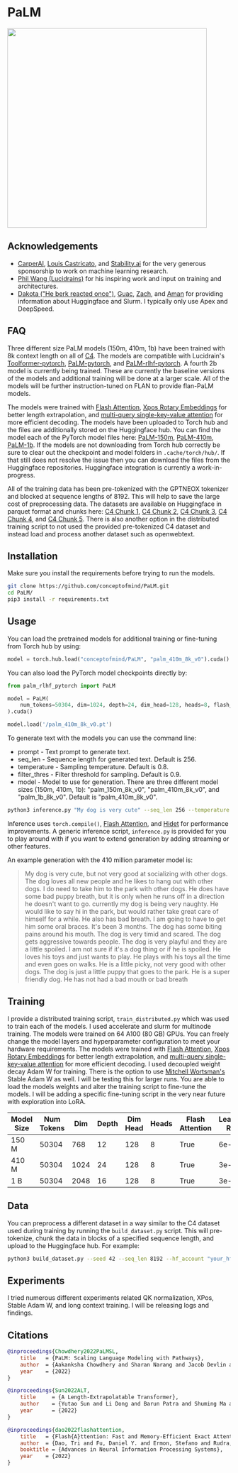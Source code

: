 # PaLM
<img src="./palm.gif" width="450px"></img>

## Acknowledgements
- <a href="https://github.com/CarperAI">CarperAI</a>, <a href="https://twitter.com/lcastricato">Louis Castricato</a>, and <a href="https://stability.ai/">Stability.ai</a> for the very generous sponsorship to work on machine learning research.
- <a href="https://github.com/lucidrains">Phil Wang (Lucidrains)</a> for his inspiring work and input on training and architectures.
- <a href="https://twitter.com/dmayhem93">Dakota ("He berk reacted once")</a>, <a href="https://twitter.com/jonbtow">Guac</a>, <a href="https://twitter.com/zach_nussbaum">Zach</a>, and <a href="">Aman</a> for providing information about Huggingface and Slurm. I typically only use Apex and DeepSpeed.

## FAQ
Three different size PaLM models (150m, 410m, 1b) have been trained with 8k context length on all of <a href="https://huggingface.co/datasets/c4">C4</a>. The models are compatible with Lucidrain's <a href="https://github.com/lucidrains/toolformer-pytorch">Toolformer-pytorch</a>, <a href="https://github.com/lucidrains/PaLM-pytorch">PaLM-pytorch</a>, and <a href="https://github.com/lucidrains/PaLM-rlhf-pytorch">PaLM-rlhf-pytorch</a>. A fourth 2b model is currently being trained. These are currently the baseline versions of the models and additional training will be done at a larger scale. All of the models will be further instruction-tuned on FLAN to provide flan-PaLM models.

The models were trained with <a href="https://github.com/HazyResearch/flash-attention">Flash Attention</a>, <a href="https://arxiv.org/abs/2212.10554">Xpos Rotary Embeddings</a> for better length extrapolation, and <a href="https://arxiv.org/abs/1911.02150">multi-query single-key-value attention</a> for more efficient decoding. The models have been uploaded to Torch hub and the files are additionally stored on the Huggingface hub. You can find the model each of the PyTorch model files here: <a href="https://huggingface.co/conceptofmind/palm-150m">PaLM-150m</a>, <a href="https://huggingface.co/conceptofmind/palm-410m">PaLM-410m</a>, <a href="https://huggingface.co/conceptofmind/palm-1b">PaLM-1b</a>. If the models are not downloading from Torch hub correctly be sure to clear out the checkpoint and model folders in `.cache/torch/hub/`. If that still does not resolve the issue then you can download the files from the Huggingface repositories. Huggingface integration is currently a work-in-progress.

All of the training data has been pre-tokenized with the GPTNEOX tokenizer and blocked at sequence lengths of 8192. This will help to save the large cost of preprocessing data. The datasets are available on Huggingface in parquet format and chunks here: <a href="https://huggingface.co/datasets/conceptofmind/c4_0-to-20_neox_with_eos_8k">C4 Chunk 1</a>, <a href="https://huggingface.co/datasets/conceptofmind/c4_21-to-40_neox_with_eos_8k">C4 Chunk 2</a>, <a href="https://huggingface.co/datasets/conceptofmind/c4_41-to-60_neox_with_eos_8k">C4 Chunk 3</a>, <a href="https://huggingface.co/datasets/conceptofmind/c4_61-to-80_neox_with_eos_8k">C4 Chunk 4</a>, and <a href="https://huggingface.co/datasets/conceptofmind/c4_81-to-100_neox_with_eos_8k">C4 Chunk 5</a>. There is also another option in the distributed training script to not used the provided pre-tokenized C4 dataset and instead load and process another dataset such as openwebtext.

## Installation
Make sure you install the requirements before trying to run the models.
```bash
git clone https://github.com/conceptofmind/PaLM.git
cd PaLM/
pip3 install -r requirements.txt
```

## Usage
You can load the pretrained models for additional training or fine-tuning from Torch hub by using:
```python
model = torch.hub.load("conceptofmind/PaLM", "palm_410m_8k_v0").cuda()
```
You can also load the PyTorch model checkpoints directly by:
```python
from palm_rlhf_pytorch import PaLM

model = PaLM(
    num_tokens=50304, dim=1024, depth=24, dim_head=128, heads=8, flash_attn=True, qk_rmsnorm = False,
).cuda()

model.load('/palm_410m_8k_v0.pt')
```
To generate text with the models you can use the command line:
- prompt - Text prompt to generate text.
- seq_len - Sequence length for generated text. Default is 256.
- temperature - Sampling temperature. Default is 0.8.
- filter_thres - Filter threshold for sampling. Default is 0.9.
- model - Model to use for generation. There are three different model sizes (150m, 410m, 1b): "palm_150m_8k_v0", "palm_410m_8k_v0", and "palm_1b_8k_v0". Default is "palm_410m_8k_v0".

```bash
python3 inference.py "My dog is very cute" --seq_len 256 --temperature 0.8 --filter_thres 0.9 --model "palm_410m_8k_v0"
```
Inference uses `torch.compile()`, <a href="https://github.com/HazyResearch/flash-attention">Flash Attention</a>, and <a href="https://pytorch.org/blog/introducing-hidet/">Hidet</a> for performance improvements. A generic inference script, `inference.py` is provided for you to play around with if you want to extend generation by adding streaming or other features.

An example generation with the 410 million parameter model is:
>My dog is very cute, but not very good at socializing with other dogs. The dog loves all new people and he likes to hang out with other dogs. I do need to take him to the park with other dogs. He does have some bad puppy breath, but it is only when he runs off in a direction he doesn't want to go.
>currently my dog is being very naughty. He would like to say hi in the park, but would rather take great care of himself for a while. He also has bad breath. I am going to have to get him some oral braces. It's been 3 months.
>The dog has some biting pains around his mouth. The dog is very timid and scared. The dog gets aggressive towards people.
>The dog is very playful and they are a little spoiled. I am not sure if it's a dog thing or if he is spoiled. He loves his toys and just wants to play. He plays with his toys all the time and even goes on walks. He is a little picky, not very good with other dogs.
>The dog is just a little puppy that goes to the park. He is a super friendly dog. He has not had a bad mouth or bad breath

## Training
I provide a distributed training script, `train_distributed.py` which was used to train each of the models. I used accelerate and slurm for multinode training. The models were trained on 64 A100 (80 GB) GPUs. You can freely change the model layers and hyperparameter configuration to meet your hardware requirements. The models were trained with <a href="https://github.com/HazyResearch/flash-attention">Flash Attention</a>, <a href="https://arxiv.org/abs/2212.10554">Xpos Rotary Embeddings</a> for better length extrapolation, and <a href="https://arxiv.org/abs/1911.02150">multi-query single-key-value attention</a> for more efficient decoding. I used decoupled weight decay Adam W for training. There is the option to use <a href="https://twitter.com/Mitchnw">Mitchell Wortsman's</a> Stable Adam W as well. I will be testing this for larger runs. You are able to load the models weights and alter the training script to fine-tune the models. I will be adding a specific fine-tuning script in the very near future with exploration into LoRA.

| Model Size | Num Tokens | Dim | Depth | Dim Head | Heads | Flash Attention | Learning Rate |
| -------- | ------- | ------- | ------- | ------- | ------- | ------- | ------- |
| 150 M | 50304 | 768 | 12 | 128 | 8 | True | 6e-4 |
| 410 M | 50304 | 1024 | 24 | 128 | 8 | True | 3e-4 |
| 1 B | 50304 | 2048 | 16 | 128 | 8 | True | 3e-4 |

## Data
You can preprocess a different dataset in a way similar to the C4 dataset used during training by running the `build_dataset.py` script. This will pre-tokenize, chunk the data in blocks of a specified sequence length, and upload to the Huggingface hub. For example:
```bash
python3 build_dataset.py --seed 42 --seq_len 8192 --hf_account "your_hf_account" --tokenizer "EleutherAI/gpt-neox-20b" --dataset_name "EleutherAI/the_pile_deduplicated"
```

## Experiments

I tried numerous different experiments related QK normalization, XPos, Stable Adam W, and long context training. I will be releasing logs and findings.

## Citations 

```bibtex
@inproceedings{Chowdhery2022PaLMSL,
    title   = {PaLM: Scaling Language Modeling with Pathways},
    author  = {Aakanksha Chowdhery and Sharan Narang and Jacob Devlin and Maarten Bosma and Gaurav Mishra and Adam Roberts and Paul Barham and Hyung Won Chung and Charles Sutton and Sebastian Gehrmann and Parker Schuh and Kensen Shi and Sasha Tsvyashchenko and Joshua Maynez and Abhishek Rao and Parker Barnes and Yi Tay and Noam M. Shazeer and Vinodkumar Prabhakaran and Emily Reif and Nan Du and Benton C. Hutchinson and Reiner Pope and James Bradbury and Jacob Austin and Michael Isard and Guy Gur-Ari and Pengcheng Yin and Toju Duke and Anselm Levskaya and Sanjay Ghemawat and Sunipa Dev and Henryk Michalewski and Xavier Garc{\'i}a and Vedant Misra and Kevin Robinson and Liam Fedus and Denny Zhou and Daphne Ippolito and David Luan and Hyeontaek Lim and Barret Zoph and Alexander Spiridonov and Ryan Sepassi and David Dohan and Shivani Agrawal and Mark Omernick and Andrew M. Dai and Thanumalayan Sankaranarayana Pillai and Marie Pellat and Aitor Lewkowycz and Erica Oliveira Moreira and Rewon Child and Oleksandr Polozov and Katherine Lee and Zongwei Zhou and Xuezhi Wang and Brennan Saeta and Mark Diaz and Orhan Firat and Michele Catasta and Jason Wei and Kathleen S. Meier-Hellstern and Douglas Eck and Jeff Dean and Slav Petrov and Noah Fiedel},
    year    = {2022}
}
```
```bibtex
@inproceedings{Sun2022ALT,
    title     = {A Length-Extrapolatable Transformer},
    author    = {Yutao Sun and Li Dong and Barun Patra and Shuming Ma and Shaohan Huang and Alon Benhaim and Vishrav Chaudhary and Xia Song and Furu Wei},
    year      = {2022}
}
```
```bibtex
@inproceedings{dao2022flashattention,
    title   = {Flash{A}ttention: Fast and Memory-Efficient Exact Attention with {IO}-Awareness},
    author  = {Dao, Tri and Fu, Daniel Y. and Ermon, Stefano and Rudra, Atri and R{\'e}, Christopher},
    booktitle = {Advances in Neural Information Processing Systems},
    year    = {2022}
}
```